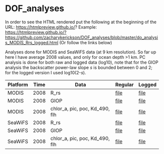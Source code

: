# DOF_analyses

In order to see the HTML rendered put the following at the beginning of the URL: https://htmlpreview.github.io/?
Example: https://htmlpreview.github.io/?https://github.com/zacharykerickson/DOF_analyses/blob/master/do_analysis_MODIS_Rrs_logged.html
(Or follow the links below)

Analyses done for MODIS and SeaWiFS data (at 9 km resolution). So far up here I have average 2008 values, and only for ocean depth >1 km. PC analysis is done for both raw and logged data (log10), note that for the GIOP analysis the backscatter power-law slope $s$ is bounded between 0 and 2; for the logged version I used log10(2-$s$).

| Platform | Time | Data | Regular | Logged |
| --- | --- | --- | --- | --- |
| MODIS | 2008 | R_rs | [file](https://github.com/zacharykerickson/DOF_analyses/blob/master/do_analysis_MODIS_Rrs_2008.html) | [file](https://github.com/zacharykerickson/DOF_analyses/blob/master/do_analysis_MODIS_Rrs_logged_2008.html) |
| MODIS | 2008 | GIOP | [file](https://github.com/zacharykerickson/DOF_analyses/blob/master/do_analysis_MODIS_GIOP_2008.html) | [file](https://github.com/zacharykerickson/DOF_analyses/blob/master/do_analysis_MODIS_GIOP_logged_2008.html) |
| MODIS | 2008 | chlor_a, pic, poc, Kd_490, flh | [file](https://github.com/zacharykerickson/DOF_analyses/blob/master/do_analysis_MODIS_anc_2008.html) | [file](https://github.com/zacharykerickson/DOF_analyses/blob/master/do_analysis_MODIS_anc_logged_2008.html) |
| SeaWiFS | 2008 | R_rs | [file](https://github.com/zacharykerickson/DOF_analyses/blob/master/do_analysis_SeaWiFS_Rrs_2008.html) | [file](https://github.com/zacharykerickson/DOF_analyses/blob/master/do_analysis_SeaWiFS_Rrs_logged_2008.html) |
| SeaWiFS | 2008 | GIOP | [file](https://github.com/zacharykerickson/DOF_analyses/blob/master/do_analysis_SeaWiFS_GIOP_2008.html) | [file](https://github.com/zacharykerickson/DOF_analyses/blob/master/do_analysis_SeaWiFS_GIOP_logged_2008.html) |
| SeaWiFS | 2008 | chlor_a, pic, poc, Kd_490, flh | [file](https://github.com/zacharykerickson/DOF_analyses/blob/master/do_analysis_SeaWiFS_anc_2008.html) | [file](https://github.com/zacharykerickson/DOF_analyses/blob/master/do_analysis_SeaWiFS_anc_logged_2008.html) |

